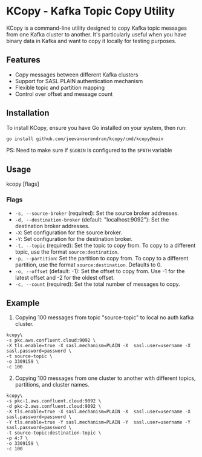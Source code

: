 # KCopy - Kafka Topic Copy Utility

KCopy is a command-line utility designed to copy Kafka topic messages from one Kafka cluster to another. 
It's particularly useful when you have binary data in Kafka and want to copy it locally for testing purposes.

## Features

- Copy messages between different Kafka clusters
- Support for SASL PLAIN authentication mechanism
- Flexible topic and partition mapping
- Control over offset and message count

## Installation

To install KCopy, ensure you have Go installed on your system, then run:
```sh
go install github.com/jeevansurendran/kcopy/cmd/kcopy@main
```
PS: Need to make sure if `$GOBIN` is configured to the `$PATH` variable

## Usage
kcopy [flags]

### Flags
- `-s, --source-broker` (required): Set the source broker addresses.
- `-d, --destination-broker` (default: "localhost:9092"): Set the destination broker addresses.
- `-X`: Set configuration for the source broker.
- `-Y`: Set configuration for the destination broker.
- `-t, --topic` (required): Set the topic to copy from. To copy to a different topic, use the format `source:destination`.
- `-p, --partition`: Set the partition to copy from. To copy to a different partition, use the format `source:destination`. Defaults to 0.
- `-o, --offset` (default: -1): Set the offset to copy from. Use -1 for the latest offset and -2 for the oldest offset.
- `-c, --count` (required): Set the total number of messages to copy.

## Example
1. Copying 100 messages from topic "source-topic" to local no auth kafka cluster.
```shell
kcopy\
-s pkc.aws.confluent.cloud:9092 \
-X tls.enable=true -X sasl.mechanism=PLAIN -X  sasl.user=username -X sasl.password=password \
-t source-topic \
-o 3309159 \
-c 100 
```
2. Copying 100 messages from one cluster to another with different topics, partitions, and cluster names.
```shell
kcopy\
-s pkc-1.aws.confluent.cloud:9092 \
-d pkc-2.aws.confluent.cloud:9092 \
-X tls.enable=true -X sasl.mechanism=PLAIN -X  sasl.user=username -X sasl.password=password \
-Y tls.enable=true -Y sasl.mechanism=PLAIN -Y  sasl.user=username -Y sasl.password=password \
-t source-topic:destination-topic \
-p 4:7 \
-o 3309159 \
-c 100 
```

